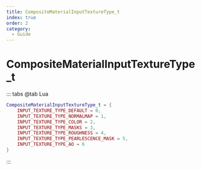 ```yaml
---
title: CompositeMaterialInputTextureType_t
index: true
order: 2
category:
  - Guide
---
```


# CompositeMaterialInputTextureType_t
::: tabs
@tab Lua
```lua
CompositeMaterialInputTextureType_t = {
    INPUT_TEXTURE_TYPE_DEFAULT = 0,
    INPUT_TEXTURE_TYPE_NORMALMAP = 1,
    INPUT_TEXTURE_TYPE_COLOR = 2,
    INPUT_TEXTURE_TYPE_MASKS = 3,
    INPUT_TEXTURE_TYPE_ROUGHNESS = 4,
    INPUT_TEXTURE_TYPE_PEARLESCENCE_MASK = 5,
    INPUT_TEXTURE_TYPE_AO = 6
}
```
:::